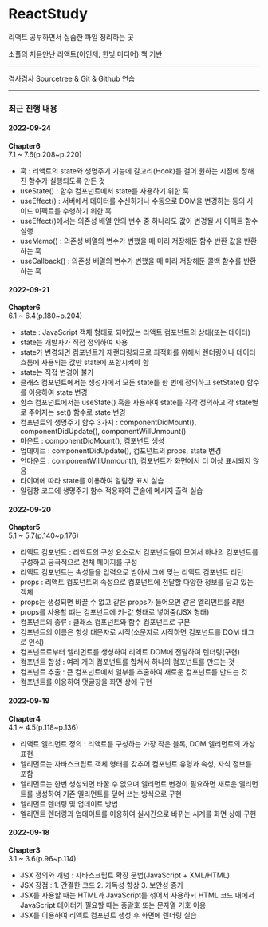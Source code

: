 # ReactStudy

리액트 공부하면서 실습한 파일 정리하는 곳

소플의 처음만난 리액트(이인제, 한빛 미디어) 책 기반



******

겸사겸사 Sourcetree & Git & Github 연습


******


### 최근 진행 내용

#### 2022-09-24
**Chapter6**\
7.1 ~ 7.6(p.208~p.220)
- 훅 : 리액트의 state와 생명주기 기능에 갈고리(Hook)를 걸어 원하는 시점에 정해진 함수가 실행되도록 만든 것
- useState() : 함수 컴포넌트에서 state를 사용하기 위한 훅
- useEffect() : 서버에서 데이터를 수신하거나 수동으로 DOM을 변경하는 등의 사이드 이펙트를 수행하기 위한 훅
- useEffect()에서는 의존성 배열 안의 변수 중 하나라도 값이 변경될 시 이펙트 함수 실행
- useMemo() : 의존성 배열의 변수가 변했을 때 미리 저장해둔 함수 반환 값을 반환하는 훅
- useCallback() : 의존성 배열의 변수가 변했을 때 미리 저장해둔 콜백 함수를 반환하는 훅

#### 2022-09-21
**Chapter6**\
6.1 ~ 6.4(p.180~p.204)
- state : JavaScript 객체 형태로 되어있는 리액트 컴포넌트의 상태(또는 데이터)
- state는 개발자가 직접 정의하여 사용
- state가 변경되면 컴포넌트가 재랜더링되므로 최적화를 위해서 렌더링이나 데이터 흐름에 사용되는 값만 state에 포함시켜야 함
- state는 직접 변경이 불가
- 클래스 컴포넌트에서는 생성자에서 모든 state를 한 번에 정의하고 setState() 함수를 이용하여 state 변경
- 함수 컴포넌트에서는 useState() 훅을 사용하여 state를 각각 정의하고 각 state별로 주어지는 set() 함수로 state 변경
- 컴포넌트의 생명주기 함수 3가지 : componentDidMount(), componentDidUpdate(), componentWillUnmount()
- 마운트 : componentDidMount(), 컴포넌트 생성
- 업데이트 : componentDidUpdate(), 컴포넌트의 props, state 변경
- 언마운트 : componentWillUnmount(), 컴포넌트가 화면에서 더 이상 표시되지 않음
- 타이머에 따라 state를 이용하여 알림창 표시 실습
- 알림창 코드에 생명주기 함수 적용하여 콘솔에 메시지 출력 실습

#### 2022-09-20
**Chapter5**\
5.1 ~ 5.7(p.140~p.176)
- 리액트 컴포넌트 : 리액트의 구성 요소로서 컴포넌트들이 모여서 하나의 컴포넌트를 구성하고 궁극적으로 전체 페이지를 구성
- 리액트 컴포넌트는 속성들을 입력으로 받아서 그에 맞는 리액트 컴포넌트 리턴
- props : 리액트 컴포넌트의 속성으로 컴포넌트에 전달할 다양한 정보를 담고 있는 객체
- props는 생성되면 바꿀 수 없고 같은 props가 들어오면 같은 엘리먼트를 리턴
- props를 사용할 떄는 컴포넌트에 키-값 형태로 넣어줌(JSX 형태)
- 컴포넌트의 종류 : 클래스 컴포넌트와 함수 컴포넌트로 구분
- 컴포넌트의 이름은 항상 대문자로 시작(소문자로 시작하면 컴포넌트를 DOM 태그로 인식)
- 컴포넌트로부터 엘리먼트를 생성하여 리액트 DOM에 전달하여 렌더링(구현)
- 컴포넌트 합성 : 여러 개의 컴포넌트를 합쳐서 하나의 컴포넌트를 만드는 것
- 컴포넌트 추출 : 큰 컴포넌트에서 일부를 추출하여 새로운 컴포넌트를 만드는 것
- 컴포넌트를 이용하여 댓글창을 화면 상에 구현

#### 2022-09-19
**Chapter4**\
4.1 ~ 4.5(p.118~p.136)
- 리액트 엘리먼트 정의 : 리액트를 구성하는 가장 작은 블록, DOM 엘리먼트의 가상 표현
- 엘리먼트는 자바스크립트 객체 형태를 갖추어 컴포넌트 유형과 속성, 자식 정보를 포함
- 엘리먼트는 한번 생성되면 바꿀 수 없으며 엘리먼트 변경이 필요하면 새로운 엘리먼트를 생성하여 기존 엘리먼트를 덮어 쓰는 방식으로 구현
- 엘리먼트 렌더링 및 업데이트 방법
- 엘리먼트 렌더링과 업데이트를 이용하여 실시간으로 바뀌는 시계를 화면 상에 구현

#### 2022-09-18
**Chapter3**\
3.1 ~ 3.6(p.96~p.114)
- JSX 정의와 개념 : 자바스크립트 확장 문법(JavaScript + XML/HTML)
- JSX 장점 : 1. 간결한 코드 2. 가독성 향상 3. 보안성 증가
- JSX를 사용할 때는 HTML과 JavaScript를 섞어서 사용하되 HTML 코드 내에서 JavaScript 데이터가 필요할 때는 중괄호 또는 문자열 기호 이용
- JSX를 이용하여 리액트 컴포넌트 생성 후 화면에 렌더링 실습
















